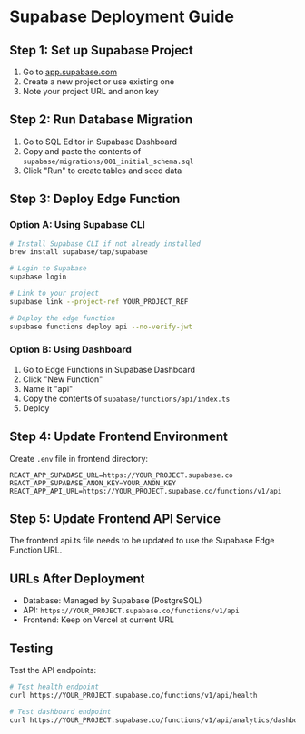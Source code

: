 # Supabase Deployment Guide

## Step 1: Set up Supabase Project

1. Go to [app.supabase.com](https://app.supabase.com)
2. Create a new project or use existing one
3. Note your project URL and anon key

## Step 2: Run Database Migration

1. Go to SQL Editor in Supabase Dashboard
2. Copy and paste the contents of `supabase/migrations/001_initial_schema.sql`
3. Click "Run" to create tables and seed data

## Step 3: Deploy Edge Function

### Option A: Using Supabase CLI
```bash
# Install Supabase CLI if not already installed
brew install supabase/tap/supabase

# Login to Supabase
supabase login

# Link to your project
supabase link --project-ref YOUR_PROJECT_REF

# Deploy the edge function
supabase functions deploy api --no-verify-jwt
```

### Option B: Using Dashboard
1. Go to Edge Functions in Supabase Dashboard
2. Click "New Function"
3. Name it "api"
4. Copy the contents of `supabase/functions/api/index.ts`
5. Deploy

## Step 4: Update Frontend Environment

Create `.env` file in frontend directory:
```env
REACT_APP_SUPABASE_URL=https://YOUR_PROJECT.supabase.co
REACT_APP_SUPABASE_ANON_KEY=YOUR_ANON_KEY
REACT_APP_API_URL=https://YOUR_PROJECT.supabase.co/functions/v1/api
```

## Step 5: Update Frontend API Service

The frontend api.ts file needs to be updated to use the Supabase Edge Function URL.

## URLs After Deployment

- Database: Managed by Supabase (PostgreSQL)
- API: `https://YOUR_PROJECT.supabase.co/functions/v1/api`
- Frontend: Keep on Vercel at current URL

## Testing

Test the API endpoints:
```bash
# Test health endpoint
curl https://YOUR_PROJECT.supabase.co/functions/v1/api/health

# Test dashboard endpoint
curl https://YOUR_PROJECT.supabase.co/functions/v1/api/analytics/dashboard
```